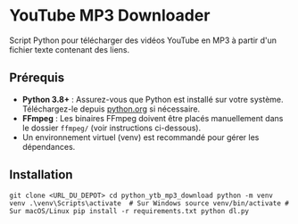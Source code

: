 # YouTube MP3 Downloader

Script Python pour télécharger des vidéos YouTube en MP3 à partir d'un fichier texte contenant des liens.

## Prérequis
- **Python 3.8+** : Assurez-vous que Python est installé sur votre système. Téléchargez-le depuis [python.org](https://www.python.org/downloads/) si nécessaire.
- **FFmpeg** : Les binaires FFmpeg doivent être placés manuellement dans le dossier `ffmpeg/` (voir instructions ci-dessous).
- Un environnement virtuel (venv) est recommandé pour gérer les dépendances.

## Installation

`git clone <URL_DU_DEPOT>
cd python_ytb_mp3_download
python -m venv venv
.\venv\Scripts\activate  # Sur Windows
source venv/bin/activate # Sur macOS/Linux
pip install -r requirements.txt
python dl.py`
